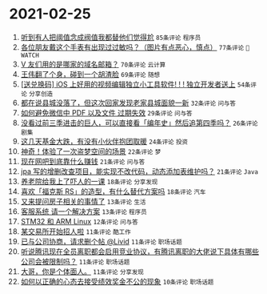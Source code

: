 # 2021-02-25

1. [听到有人把阈值念成阀值我都替他们觉得尬](https://www.v2ex.com/t/756103) `85条评论` `程序员`
1. [各位朋友戴这个手表有出现过过敏吗？（图片有点恶心，慎点）](https://www.v2ex.com/t/756068) `77条评论` ` WATCH`
1. [V 友们用的是哪家的域名邮箱？](https://www.v2ex.com/t/756059) `70条评论` `云计算`
1. [王伟翻了个身，碰到一个胡渣脸](https://www.v2ex.com/t/756028) `69条评论` `随想`
1. [[送兑换码] iOS 上好用的视频编辑独立小工具软件! ! ! 独立开发者送上](https://www.v2ex.com/t/756040) `54条评论` `分享创造`
1. [都在说县城没落了，但这次回家发现老家县城面貌一新](https://www.v2ex.com/t/756126) `32条评论` `问与答`
1. [如何避免微信中 PDF 以及文件 过期失效](https://www.v2ex.com/t/756029) `29条评论` `问与答`
1. [没看过前三季进击的巨人，可以直接看「编年史」然后追第四季吗？](https://www.v2ex.com/t/756033) `26条评论` `剧集`
1. [这几天基金大跌，有没有小伙伴抱团取暖](https://www.v2ex.com/t/756072) `24条评论` `投资`
1. [神奇！体验了一次盗梦空间的场景](https://www.v2ex.com/t/756034) `22条评论` `梦`
1. [现在网吧到底靠什么赚钱](https://www.v2ex.com/t/756138) `21条评论` `问与答`
1. [jpa 写的增删改查项目，能实现不改代码，动态添加表维护吗？](https://www.v2ex.com/t/756071) `21条评论` `Java`
1. [养老院给我上了吓人的一课](https://www.v2ex.com/t/756092) `18条评论` `分享发现`
1. [喜欢「福克斯 RS」的造型，有什么替代方案吗](https://www.v2ex.com/t/756078) `18条评论` `汽车`
1. [又来提问房子相关的事情了](https://www.v2ex.com/t/756060) `13条评论` `生活`
1. [客服系统 请一个解决方案](https://www.v2ex.com/t/756047) `13条评论` `程序员`
1. [STM32 和 ARM Linux](https://www.v2ex.com/t/756064) `12条评论` `问与答`
1. [某交易所开始招人啦](https://www.v2ex.com/t/756119) `11条评论` `酷工作`
1. [已与公司协商，请求删个帖 @Livid](https://www.v2ex.com/t/756146) `11条评论` `职场话题`
1. [听说腾讯现在全员离职都会启用竞业协议，有腾讯离职的大佬说下具体有哪些公司会被限制吗？](https://www.v2ex.com/t/756074) `11条评论` `职场话题`
1. [大哥，你是个体面人。](https://www.v2ex.com/t/756075) `11条评论` `分享发现`
1. [如何以正确的心态去接受绩效奖金不公的现象](https://www.v2ex.com/t/756102) `10条评论` `职场话题`
